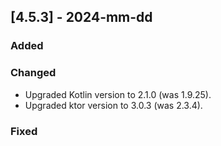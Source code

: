 ## [4.5.3] - 2024-mm-dd

### Added

### Changed
- Upgraded Kotlin version to 2.1.0 (was 1.9.25).
- Upgraded ktor version to 3.0.3 (was 2.3.4).

### Fixed
